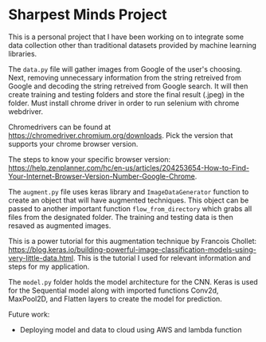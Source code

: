 # Sharpest Minds Project

This is a personal project that I have been working on to integrate some data collection other than traditional datasets provided by machine learning libraries. 

The ```data.py``` file will gather images from Google of the user's choosing. Next, removing unnecessary information from the string retreived from Google and decoding the string retreived from Google search. It will then create training and testing folders and store the final result (.jpeg) in the folder. Must install chrome driver in order to run selenium with chrome webdriver. 

Chromedrivers can be found at https://chromedriver.chromium.org/downloads. Pick the version that supports your chrome browser version.

The steps to know your specific browser version:
https://help.zenplanner.com/hc/en-us/articles/204253654-How-to-Find-Your-Internet-Browser-Version-Number-Google-Chrome.

The ```augment.py``` file uses keras library and ```ImageDataGenerator``` function to create an object that will have augmented techniques. This object can be passed to another important function ```flow_from_directory``` which grabs all files from the designated folder. The training and testing data is then resaved as augmented images.

This is a power tutorial for this augmentation technique by Francois Chollet: https://blog.keras.io/building-powerful-image-classification-models-using-very-little-data.html. 
This is the tutorial I used for relevant information and steps for my application. 


The ```model.py``` folder holds the model architecture for the CNN. Keras is used for the Sequential model along with imported functions Conv2d, MaxPool2D, and Flatten layers to create the model for prediction. 



Future work: 

- Deploying model and data to cloud using AWS and lambda function
